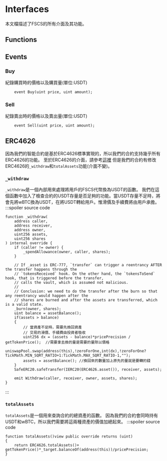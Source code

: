 # Interfaces
本文檔描述了FSCS的所有介面及其功能。
## Functions

## Events
### Buy
紀錄購買時的價格以及購買量(單位:USDT)
```solidity
    event Buy(uint price, uint amount);
```
### Sell
紀錄賣出時的價格以及賣出量(單位:USDT)
```solidity
    event Sell(uint price, uint amount);
```
## ERC4626
因為我們的智能合約是基於ERC4626標準實現的，所以我們的合約支持幾乎所有ERC4626的功能。
至於ERC4626的介面，請參考[這裡](https://docs.openzeppelin.com/contracts/4.x/api/interfaces#IERC4626)
但是我們的合約有修改ERC4626的`_withdraw`和`totalAssets`功能(介面不變)。
### `_withdraw`
`_withdraw`是一個內部用來處理將用戶的FSCS代幣換為USDT的函數。
我們在這個函數中加入了檢查合約的USDT存量是否足夠的功能。當USDT存量不足時，將會先將wBTC換為USDT，在將USDT轉給用戶。惟滑價及手續費將由用戶承擔。
:::spoiler source code
```solidity
function _withdraw(
    address caller,
    address receiver,
    address owner,
    uint256 assets,
    uint256 shares
) internal override {
    if (caller != owner) {
        _spendAllowance(owner, caller, shares);
    }

    // If _asset is ERC-777, `transfer` can trigger a reentrancy AFTER the transfer happens through the
    // `tokensReceived` hook. On the other hand, the `tokensToSend` hook, that is triggered before the transfer,
    // calls the vault, which is assumed not malicious.
    //
    // Conclusion: we need to do the transfer after the burn so that any reentrancy would happen after the
    // shares are burned and after the assets are transferred, which is a valid state.
    _burn(owner, shares);
    uint balance = assetBalance();
    if(assets > balance)
    {
        // 當資產不足時，需要先換回資產
        // 交易的滑價、手續費由投資者吸收
        uint256 dx = (assets - balance)*pricePrecision / getTokenPrice();  //需要拿去換的量是需要的量除以價格
        uniswapPool.swap(address(this),!zeroForOne,int(dx),!zeroForOne?TickMath.MIN_SQRT_RATIO+1:TickMath.MAX_SQRT_RATIO-1,"");
        assets = assetBalance(); //換回來的數量加上原先的量就是要轉的錢
    }
    SafeERC20.safeTransfer(IERC20(ERC4626.asset()), receiver, assets);

    emit Withdraw(caller, receiver, owner, assets, shares);
}
```
:::
### `totalAssets`
`totalAssets`是一個用來查詢合約的總資產的函數。
因為我們的合約會同時持有USDT和wBTC，所以我們需要將這兩種資產的價值加總起來。
:::spoiler source code
```solidity
function totalAssets()view public override returns (uint)
{
    return ERC4626.totalAssets()+ getTokenPrice()*_target.balanceOf(address(this))/pricePrecision;
}


